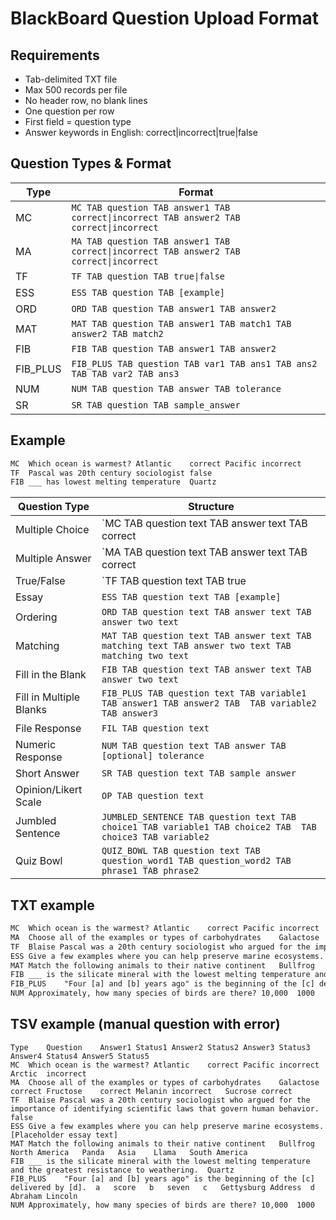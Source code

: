 # BlackBoard Question Upload Format

## Requirements
- Tab-delimited TXT file
- Max 500 records per file
- No header row, no blank lines
- One question per row
- First field = question type
- Answer keywords in English: correct|incorrect|true|false

## Question Types & Format

| Type | Format |
|------|--------|
| MC | `MC TAB question TAB answer1 TAB correct\|incorrect TAB answer2 TAB correct\|incorrect` |
| MA | `MA TAB question TAB answer1 TAB correct\|incorrect TAB answer2 TAB correct\|incorrect` |
| TF | `TF TAB question TAB true\|false` |
| ESS | `ESS TAB question TAB [example]` |
| ORD | `ORD TAB question TAB answer1 TAB answer2` |
| MAT | `MAT TAB question TAB answer1 TAB match1 TAB answer2 TAB match2` |
| FIB | `FIB TAB question TAB answer1 TAB answer2` |
| FIB_PLUS | `FIB_PLUS TAB question TAB var1 TAB ans1 TAB ans2 TAB TAB var2 TAB ans3` |
| NUM | `NUM TAB question TAB answer TAB tolerance` |
| SR | `SR TAB question TAB sample_answer` |

## Example
```txt
MC	Which ocean is warmest?	Atlantic	correct	Pacific	incorrect
TF	Pascal was 20th century sociologist	false
FIB	___ has lowest melting temperature	Quartz
```
| Question Type            | Structure                                                                                                               |
|--------------------------|-------------------------------------------------------------------------------------------------------------------------|
| Multiple Choice          | `MC TAB question text TAB answer text TAB correct|incorrect TAB answer two text TAB correct|incorrect`                 |
| Multiple Answer          | `MA TAB question text TAB answer text TAB correct|incorrect TAB answer two text TAB correct|incorrect`                 |
| True/False               | `TF TAB question text TAB true|false`                                                                                  |
| Essay                    | `ESS TAB question text TAB [example]`                                                                                   |
| Ordering                 | `ORD TAB question text TAB answer text TAB answer two text`                                                             |
| Matching                 | `MAT TAB question text TAB answer text TAB matching text TAB answer two text TAB matching two text`                     |
| Fill in the Blank        | `FIB TAB question text TAB answer text TAB answer two text`                                                             |
| Fill in Multiple Blanks  | `FIB_PLUS TAB question text TAB variable1 TAB answer1 TAB answer2 TAB  TAB variable2 TAB answer3`                       |
| File Response            | `FIL TAB question text`                                                                                                 |
| Numeric Response         | `NUM TAB question text TAB answer TAB [optional] tolerance`                                                             |
| Short Answer             | `SR TAB question text TAB sample answer`                                                                                |
| Opinion/Likert Scale     | `OP TAB question text`                                                                                                  |
| Jumbled Sentence         | `JUMBLED_SENTENCE TAB question text TAB choice1 TAB variable1 TAB choice2 TAB  TAB choice3 TAB variable2`               |
| Quiz Bowl                | `QUIZ_BOWL TAB question text TAB question_word1 TAB question_word2 TAB phrase1 TAB phrase2`                             |


## TXT example
```txt
MC	Which ocean is the warmest?	Atlantic	correct	Pacific	incorrect	Arctic	incorrect
MA	Choose all of the examples or types of carbohydrates	Galactose	correct	Fructose	correct	Melanin	incorrect	Sucrose	correct	
TF	Blaise Pascal was a 20th century sociologist who argued for the importance of identifying scientific laws that govern human behavior. 	false
ESS	Give a few examples where you can help preserve marine ecosystems. 	[Placeholder essay text]							
MAT	Match the following animals to their native continent	Bullfrog	North America	Panda	Asia	Llama	South America
FIB	___ is the silicate mineral with the lowest melting temperature and the greatest resistance to weathering.	Quartz
FIB_PLUS	"Four [a] and [b] years ago" is the beginning of the [c] delivered by [d].	a	score		b	seven		c	Gettysburg Address		d	Abraham Lincoln							
NUM	Approximately, how many species of birds are there?	10,000	1000
```
## TSV example (manual question with error)
```tsv
Type	Question	Answer1	Status1	Answer2	Status2	Answer3	Status3	Answer4	Status4	Answer5	Status5
MC	Which ocean is the warmest?	Atlantic	correct	Pacific	incorrect	Arctic	incorrect			
MA	Choose all of the examples or types of carbohydrates	Galactose	correct	Fructose	correct	Melanin	incorrect	Sucrose	correct	
TF	Blaise Pascal was a 20th century sociologist who argued for the importance of identifying scientific laws that govern human behavior.	false				
ESS	Give a few examples where you can help preserve marine ecosystems.	[Placeholder essay text]				
MAT	Match the following animals to their native continent	Bullfrog	North America	Panda	Asia	Llama	South America
FIB	___ is the silicate mineral with the lowest melting temperature and the greatest resistance to weathering.	Quartz				
FIB_PLUS	"Four [a] and [b] years ago" is the beginning of the [c] delivered by [d].	a	score	b	seven	c	Gettysburg Address	d	Abraham Lincoln
NUM	Approximately, how many species of birds are there?	10,000	1000
```


